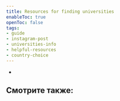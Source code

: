 ```yaml
---
title: Resources for finding universities 
enableToc: true
openToc: false
tags:
- guide 
- instagram-post 
- universities-info
- helpful-resources
- country-choice 
---
```


- 

<!-- Front links -->
Смотрите также:
- 










